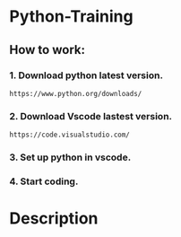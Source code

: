 # Python-Training

## How to work:
### **1. Download python latest version.**
```link
https://www.python.org/downloads/
```
### **2. Download Vscode lastest version.**
```link
https://code.visualstudio.com/
```
### **3. Set up python in vscode.**

### **4. Start coding.**
#
# Description
